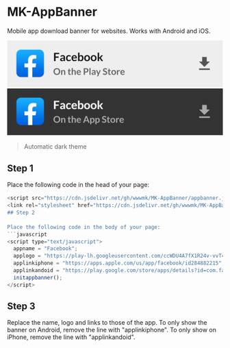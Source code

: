# MK-AppBanner
Mobile app download banner for websites.
Works with Android and iOS.

![image](light.png)
![image](image.png)
>Automatic dark theme

## Step 1

Place the following code in the head of your page:
```javascript
<script src="https://cdn.jsdelivr.net/gh/wwwmk/MK-AppBanner/appbanner.js"></script>
<link rel="stylesheet" href="https://cdn.jsdelivr.net/gh/wwwmk/MK-AppBanner/banner.css">  ```
## Step 2

Place the following code in the body of your page:
```javascript
<script type="text/javascript">
  appname = "Facebook";
  applogo = "https://play-lh.googleusercontent.com/ccWDU4A7fX1R24v-vvT480ySh26AYp97g1VrIB_FIdjRcuQB2JP2WdY7h_wVVAeSpg=s180-rw";
  applinkiphone = "https://apps.apple.com/us/app/facebook/id284882215";
  applinkandoid = "https://play.google.com/store/apps/details?id=com.facebook.katana";
  initappbanner();
</script>
```
## Step 3

Replace the name, logo and links to those of the app. To only show the banner on Android, remove the line with "applinkiphone". To only show on iPhone, remove the line with "applinkandoid".
